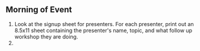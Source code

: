 ## Morning of Event

1.  Look at the signup sheet for presenters.  For each presenter, print out an 8.5x11 sheet containing the presenter's name, topic, and what follow up workshop they are doing.
2.  
